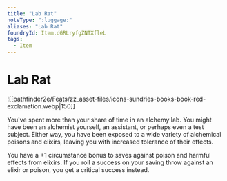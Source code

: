 ```yaml
---
title: "Lab Rat"
noteType: ":luggage:"
aliases: "Lab Rat"
foundryId: Item.dGRLryfgZNTXfleL
tags:
  - Item
---
```


# Lab Rat
![[pathfinder2e/Feats/zz_asset-files/icons-sundries-books-book-red-exclamation.webp|150]]

You've spent more than your share of time in an alchemy lab. You might have been an alchemist yourself, an assistant, or perhaps even a test subject. Either way, you have been exposed to a wide variety of alchemical poisons and elixirs, leaving you with increased tolerance of their effects.

You have a +1 circumstance bonus to saves against poison and harmful effects from elixirs. If you roll a success on your saving throw against an elixir or poison, you get a critical success instead.
